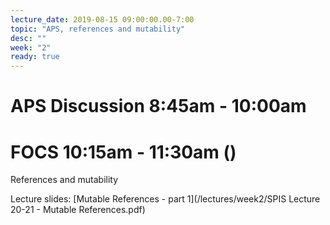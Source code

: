 ```yaml
---
lecture_date: 2019-08-15 09:00:00.00-7:00
topic: "APS, references and mutability"
desc: ""
week: "2"
ready: true
---
```



# APS Discussion 8:45am - 10:00am



# FOCS 10:15am - 11:30am ()

References and mutability

Lecture slides: [Mutable References - part 1](/lectures/week2/SPIS Lecture 20-21 - Mutable References.pdf)
